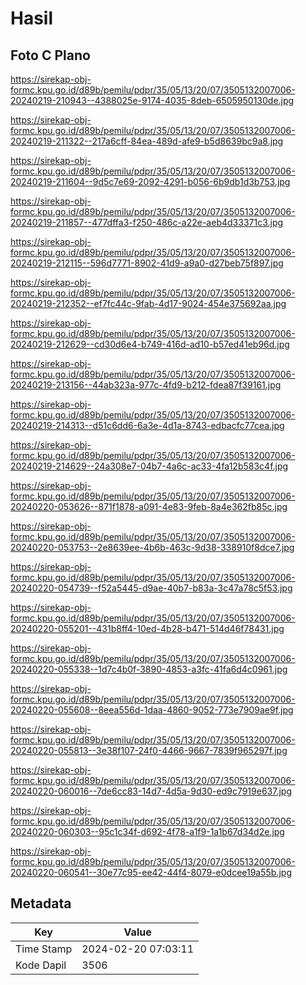 # Hasil

## Foto C Plano

https://sirekap-obj-formc.kpu.go.id/d89b/pemilu/pdpr/35/05/13/20/07/3505132007006-20240219-210943--4388025e-9174-4035-8deb-6505950130de.jpg

https://sirekap-obj-formc.kpu.go.id/d89b/pemilu/pdpr/35/05/13/20/07/3505132007006-20240219-211322--217a6cff-84ea-489d-afe9-b5d8639bc9a8.jpg

https://sirekap-obj-formc.kpu.go.id/d89b/pemilu/pdpr/35/05/13/20/07/3505132007006-20240219-211604--9d5c7e69-2092-4291-b056-6b9db1d3b753.jpg

https://sirekap-obj-formc.kpu.go.id/d89b/pemilu/pdpr/35/05/13/20/07/3505132007006-20240219-211857--477dffa3-f250-486c-a22e-aeb4d33371c3.jpg

https://sirekap-obj-formc.kpu.go.id/d89b/pemilu/pdpr/35/05/13/20/07/3505132007006-20240219-212115--596d7771-8902-41d9-a9a0-d27beb75f897.jpg

https://sirekap-obj-formc.kpu.go.id/d89b/pemilu/pdpr/35/05/13/20/07/3505132007006-20240219-212352--ef7fc44c-9fab-4d17-9024-454e375692aa.jpg

https://sirekap-obj-formc.kpu.go.id/d89b/pemilu/pdpr/35/05/13/20/07/3505132007006-20240219-212629--cd30d6e4-b749-416d-ad10-b57ed41eb96d.jpg

https://sirekap-obj-formc.kpu.go.id/d89b/pemilu/pdpr/35/05/13/20/07/3505132007006-20240219-213156--44ab323a-977c-4fd9-b212-fdea87f39161.jpg

https://sirekap-obj-formc.kpu.go.id/d89b/pemilu/pdpr/35/05/13/20/07/3505132007006-20240219-214313--d51c6dd6-6a3e-4d1a-8743-edbacfc77cea.jpg

https://sirekap-obj-formc.kpu.go.id/d89b/pemilu/pdpr/35/05/13/20/07/3505132007006-20240219-214629--24a308e7-04b7-4a6c-ac33-4fa12b583c4f.jpg

https://sirekap-obj-formc.kpu.go.id/d89b/pemilu/pdpr/35/05/13/20/07/3505132007006-20240220-053626--871f1878-a091-4e83-9feb-8a4e362fb85c.jpg

https://sirekap-obj-formc.kpu.go.id/d89b/pemilu/pdpr/35/05/13/20/07/3505132007006-20240220-053753--2e8639ee-4b6b-463c-9d38-338910f8dce7.jpg

https://sirekap-obj-formc.kpu.go.id/d89b/pemilu/pdpr/35/05/13/20/07/3505132007006-20240220-054739--f52a5445-d9ae-40b7-b83a-3c47a78c5f53.jpg

https://sirekap-obj-formc.kpu.go.id/d89b/pemilu/pdpr/35/05/13/20/07/3505132007006-20240220-055201--431b8ff4-10ed-4b28-b471-514d46f78431.jpg

https://sirekap-obj-formc.kpu.go.id/d89b/pemilu/pdpr/35/05/13/20/07/3505132007006-20240220-055338--1d7c4b0f-3890-4853-a3fc-41fa6d4c0961.jpg

https://sirekap-obj-formc.kpu.go.id/d89b/pemilu/pdpr/35/05/13/20/07/3505132007006-20240220-055608--8eea556d-1daa-4860-9052-773e7909ae9f.jpg

https://sirekap-obj-formc.kpu.go.id/d89b/pemilu/pdpr/35/05/13/20/07/3505132007006-20240220-055813--3e38f107-24f0-4466-9667-7839f965297f.jpg

https://sirekap-obj-formc.kpu.go.id/d89b/pemilu/pdpr/35/05/13/20/07/3505132007006-20240220-060016--7de6cc83-14d7-4d5a-9d30-ed9c7919e637.jpg

https://sirekap-obj-formc.kpu.go.id/d89b/pemilu/pdpr/35/05/13/20/07/3505132007006-20240220-060303--95c1c34f-d692-4f78-a1f9-1a1b67d34d2e.jpg

https://sirekap-obj-formc.kpu.go.id/d89b/pemilu/pdpr/35/05/13/20/07/3505132007006-20240220-060541--30e77c95-ee42-44f4-8079-e0dcee19a55b.jpg


## Metadata

| Key        | Value               |
| ---------- | ------------------- |
| Time Stamp | 2024-02-20 07:03:11 |
| Kode Dapil | 3506                |



